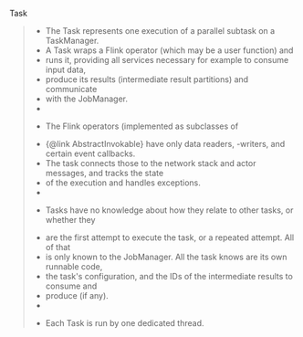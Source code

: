 Task

> * The Task represents one execution of a parallel subtask on a TaskManager.
> * A Task wraps a Flink operator (which may be a user function) and
> * runs it, providing all services necessary for example to consume input data,
>  * produce its results (intermediate result partitions) and communicate
>  * with the JobManager.
>  *
>  * <p>The Flink operators (implemented as subclasses of
>  * {@link AbstractInvokable} have only data readers, -writers, and certain event callbacks.
>  * The task connects those to the network stack and actor messages, and tracks the state
>  * of the execution and handles exceptions.
>  *
>  * <p>Tasks have no knowledge about how they relate to other tasks, or whether they
>  * are the first attempt to execute the task, or a repeated attempt. All of that
>  * is only known to the JobManager. All the task knows are its own runnable code,
>  * the task's configuration, and the IDs of the intermediate results to consume and
>  * produce (if any).
>  *
>  * <p>Each Task is run by one dedicated thread.
 
